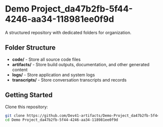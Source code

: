 # Demo Project_da47b2fb-5f44-4246-aa34-118981ee0f9d
A structured repository with dedicated folders for organization.

## Folder Structure

- **code/** - Store all source code files
- **artifacts/** - Store build outputs, documentation, and other generated content
- **logs/** - Store application and system logs
- **transcripts/** - Store conversation transcripts and records

## Getting Started

Clone this repository:
```bash
git clone https://github.com/Dev41-artifacts/Demo-Project_da47b2fb-5f44-4246-aa34-118981ee0f9d
cd Demo Project_da47b2fb-5f44-4246-aa34-118981ee0f9d
```
